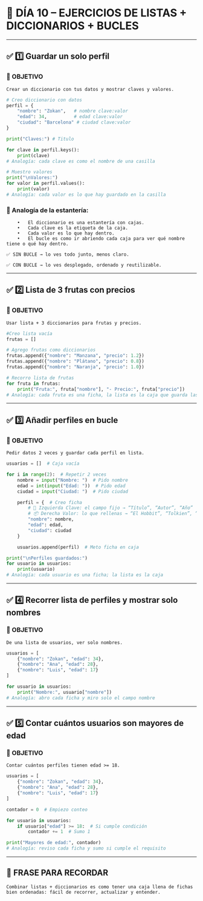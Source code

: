 # 🧠 DÍA 10 – EJERCICIOS DE LISTAS + DICCIONARIOS + BUCLES

---

## ✅ 1️⃣ Guardar un solo perfil

### 🎯 OBJETIVO  
```
Crear un diccionario con tus datos y mostrar claves y valores.
```

```python
# Creo diccionario con datos
perfil = {
    "nombre": "Zokan",   # nombre clave:valor
    "edad": 34,          # edad clave:valor
    "ciudad": "Barcelona" # ciudad clave:valor
}

print("Claves:") # Titulo

for clave in perfil.keys():
    print(clave)
# Analogía: cada clave es como el nombre de una casilla

# Muestro valores
print("\nValores:")
for valor in perfil.values():
    print(valor)
# Analogía: cada valor es lo que hay guardado en la casilla
```
### 🧠 Analogía de la estantería:
```
	•	El diccionario es una estantería con cajas.
	•	Cada clave es la etiqueta de la caja.
	•	Cada valor es lo que hay dentro.
	•	El bucle es como ir abriendo cada caja para ver qué nombre tiene o qué hay dentro.

✅ SIN BUCLE → lo ves todo junto, menos claro.

✅ CON BUCLE → lo ves desplegado, ordenado y reutilizable.
```
---

## ✅ 2️⃣ Lista de 3 frutas con precios

### 🎯 OBJETIVO  
```
Usar lista + 3 diccionarios para frutas y precios.
```
```python
#Creo lista vacía
frutas = []

# Agrego frutas como diccionarios
frutas.append({"nombre": "Manzana", "precio": 1.2})
frutas.append({"nombre": "Plátano", "precio": 0.8})
frutas.append({"nombre": "Naranja", "precio": 1.0})

# Recorro lista de frutas
for fruta in frutas:
    print("Fruta:", fruta["nombre"], "- Precio:", fruta["precio"])
# Analogía: cada fruta es una ficha, la lista es la caja que guarda las fichas
```

--- 

## ✅ 3️⃣ Añadir perfiles en bucle

### 🎯 OBJETIVO  
```
Pedir datos 2 veces y guardar cada perfil en lista.
```
```python
usuarios = []  # Caja vacía

for i in range(2):  # Repetir 2 veces
    nombre = input("Nombre: ")  # Pido nombre
    edad = int(input("Edad: "))  # Pido edad
    ciudad = input("Ciudad: ")  # Pido ciudad

    perfil = {  # Creo ficha
       	# 🔑 Izquierda Clave: el campo fijo → “Título”, “Autor”, “Año”
	    # 📦 Derecha Valor: lo que rellenas → “El Hobbit”, “Tolkien”, “1937”
        "nombre": nombre,
        "edad": edad,
        "ciudad": ciudad
    }

    usuarios.append(perfil)  # Meto ficha en caja

print("\nPerfiles guardados:")
for usuario in usuarios:
    print(usuario)
# Analogía: cada usuario es una ficha; la lista es la caja
```

---

## ✅ 4️⃣ Recorrer lista de perfiles y mostrar solo nombres

### 🎯 OBJETIVO  
```
De una lista de usuarios, ver solo nombres.
```
```python
usuarios = [
    {"nombre": "Zokan", "edad": 34},
    {"nombre": "Ana", "edad": 28},
    {"nombre": "Luis", "edad": 17}
]

for usuario in usuarios:
    print("Nombre:", usuario["nombre"])
# Analogía: abro cada ficha y miro solo el campo nombre
```

---

## ✅ 5️⃣ Contar cuántos usuarios son mayores de edad

### 🎯 OBJETIVO  
```
Contar cuántos perfiles tienen edad >= 18.
```
```python
usuarios = [
    {"nombre": "Zokan", "edad": 34},
    {"nombre": "Ana", "edad": 28},
    {"nombre": "Luis", "edad": 17}
]

contador = 0  # Empiezo conteo

for usuario in usuarios:
    if usuario["edad"] >= 18:  # Si cumple condición
        contador += 1  # Sumo 1

print("Mayores de edad:", contador)
# Analogía: reviso cada ficha y sumo si cumple el requisito
```

---

## 🧠 FRASE PARA RECORDAR
```
Combinar listas + diccionarios es como tener una caja llena de fichas bien ordenadas: fácil de recorrer, actualizar y entender.
```
